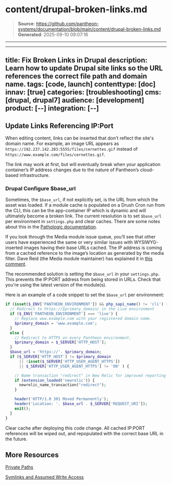 # content/drupal-broken-links.md

> **Source**: https://github.com/pantheon-systems/documentation/blob/main/content/drupal-broken-links.md
> **Generated**: 2025-09-10 09:07:16

---

---
title: Fix Broken Links in Drupal
description: Learn how to update Drupal site links so the URL references the correct file path and domain name.
tags: [code, launch]
contenttype: [doc]
innav: [true]
categories: [troubleshooting]
cms: [drupal, drupal7]
audience: [development]
product: [--]
integration: [--]
---

## Update Links Referencing IP:Port

When editing content, links can be inserted that don't reflect the site's domain name. For example, an image URL appears as `https://192.237.142.203:5555/files/cernettes.gif` instead of `https://www.example.com/files/cernettes.gif`.

The link may work at first, but will eventually break when your application container’s IP address changes due to the nature of Pantheon’s cloud-based infrastructure.

### Drupal Configure $base_url
Sometimes, the `$base_url`, if not explicitly set, is the URL from which the asset was loaded. If a module cache is populated on a Drush Cron run from the CLI, this can be the app-container IP which is dynamic and will ultimately become a broken link. The current resolution is to set `$base_url` per environment in `settings.php` and clear caches. There are some notes about this in the [Pathologic documentation](https://www.drupal.org/node/257026).

If you look through the Media module issue queue, you’ll see that other users have experienced the same or very similar issues with WYSIWYG-inserted images having their base URLs cached. The IP address is coming from a cached reference to the image’s location as generated by the media filter. Dave Reid (the Media module maintainer) has explained it in [this comment](https://drupal.org/node/1660936#comment-6270618).

The recommended solution is setting the `$base_url` in your `settings.php`. This prevents the IP:PORT address from being stored in URLs. Check that you're using the latest version of the module(s).

Here is an example of a code snippet to set the `$base_url` per environment:

```php
if (isset($_ENV['PANTHEON_ENVIRONMENT']) && php_sapi_name() != 'cli') {
  // Redirect to https://$primary_domain/ in the Live environment
  if ($_ENV['PANTHEON_ENVIRONMENT'] === 'live') {
    // Replace www.example.com with your registered domain name.
    $primary_domain = 'www.example.com';
  }
  else {
    // Redirect to HTTPS on every Pantheon environment.
    $primary_domain = $_SERVER['HTTP_HOST'];
  }
  $base_url = 'https://'. $primary_domain;
  if ($_SERVER['HTTP_HOST'] != $primary_domain
      || !isset($_SERVER['HTTP_USER_AGENT_HTTPS'])
      || $_SERVER['HTTP_USER_AGENT_HTTPS'] != 'ON' ) {

    // Name transaction "redirect" in New Relic for improved reporting (optional).
    if (extension_loaded('newrelic')) {
      newrelic_name_transaction("redirect");
    }

    header('HTTP/1.0 301 Moved Permanently');
    header('Location: '. $base_url . $_SERVER['REQUEST_URI']);
    exit();
  }
}
```

Clear cache after deploying this code change. All cached IP:PORT references will be wiped out, and repopulated with the correct base URL in the future.


## More Resources

[Private Paths](/guides/secure-development/private-paths)

[Symlinks and Assumed Write Access](/symlinks-assumed-write-access)
